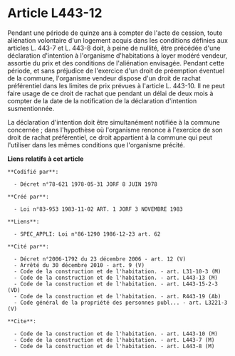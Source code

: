 # Article L443-12

Pendant une période de quinze ans à compter de l'acte de cession, toute aliénation volontaire d'un logement acquis dans les
conditions définies aux articles L. 443-7 et L. 443-8 doit, à peine de nullité, être précédée d'une déclaration d'intention à
l'organisme d'habitations à loyer modéré vendeur, assortie du prix et des conditions de l'aliénation envisagée. Pendant cette
période, et sans préjudice de l'exercice d'un droit de préemption éventuel de la commune, l'organisme vendeur dispose d'un
droit de rachat préférentiel dans les limites de prix prévues à l'article L. 443-10. Il ne peut faire usage de ce droit de
rachat que pendant un délai de deux mois à compter de la date de la notification de la déclaration d'intention susmentionnée.

La déclaration d'intention doit être simultanément notifiée à la commune concernée ; dans l'hypothèse où l'organisme renonce
à l'exercice de son droit de rachat préférentiel, ce droit appartient à la commune qui peut l'utiliser dans les mêmes
conditions que l'organisme précité.

**Liens relatifs à cet article**

	**Codifié par**:

	  - Décret n°78-621 1978-05-31 JORF 8 JUIN 1978

	**Créé par**:

	  - Loi n°83-953 1983-11-02 ART. 1 JORF 3 NOVEMBRE 1983

	**Liens**:

	  - SPEC_APPLI: Loi n°86-1290 1986-12-23 art. 62

	**Cité par**:

	  - Décret n°2006-1792 du 23 décembre 2006 - art. 12 (V)
	  - Arrêté du 30 décembre 2010 - art. 9 (V)
	  - Code de la construction et de l'habitation. - art. L31-10-3 (M)
	  - Code de la construction et de l'habitation. - art. L443-13 (M)
	  - Code de la construction et de l'habitation. - art. L443-15-2-3 (VD)
	  - Code de la construction et de l'habitation. - art. R443-19 (Ab)
	  - Code général de la propriété des personnes publ... - art. L3221-3 (V)

	**Cite**:

	  - Code de la construction et de l'habitation. - art. L443-10 (M)
	  - Code de la construction et de l'habitation. - art. L443-7 (M)
	  - Code de la construction et de l'habitation. - art. L443-8 (M)
